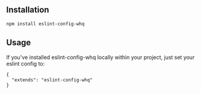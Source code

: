 ## Installation

```bash
npm install eslint-config-whq
```

## Usage

If you've installed eslint-config-whq locally within your project, just set your eslint config to:

```
{
  "extends": "eslint-config-whq"
}
```
